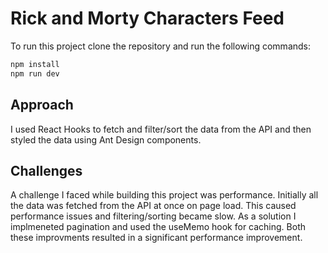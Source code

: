 # Rick and Morty Characters Feed

To run this project clone the repository and run the following commands:

```bash
npm install
npm run dev
```

## Approach
I used React Hooks to fetch and filter/sort the data from the API and then styled the data using Ant Design components. 

## Challenges
A challenge I faced while building this project was performance. Initially all the data was fetched from the API at once on page load. This caused performance issues and filtering/sorting became slow. As a solution I implmeneted pagination and used the useMemo hook for caching. Both these improvments resulted in a significant performance improvement.